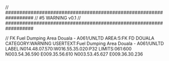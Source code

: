 // ##################################################################
//                 #5 WARNING v0.1
// ##################################################################

// FK Fuel Dumping Area Douala - A061/UNLTD
AREA:5:FK FD DOUALA
CATEGORY:WARNING
USERTEXT:Fuel Dumping Area Douala - A061/UNLTD
LABEL:N014.48.07.570:W016.55.35.020:P32
LIMITS:061:600
N003.54.36.590 E009.35.56.610
N003.53.45.627 E009.36.30.236

